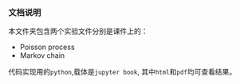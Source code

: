 ### 文档说明

本文件夹包含两个实验文件分别是课件上的：

- Poisson process
- Markov chain

代码实现用的`python`,载体是`jupyter book`, 其中`html`和`pdf`均可查看结果。